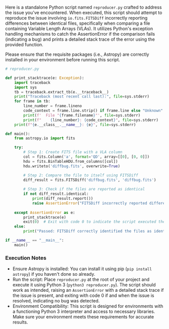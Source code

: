 Here is a standalone Python script named `reproducer.py` crafted to address the issue you've encountered. When executed, this script should attempt to reproduce the issue involving `io.fits.FITSDiff` incorrectly reporting differences between identical files, specifically when comparing a file containing Variable Length Arrays (VLAs). It utilizes Python's exception handling mechanisms to catch the AssertionError if the comparison fails (indicating a bug) and prints a detailed stack trace of the error using the provided function.

Please ensure that the requisite packages (i.e., Astropy) are correctly installed in your environment before running this script.

```python
# reproducer.py

def print_stacktrace(e: Exception):
    import traceback
    import sys
    tb = traceback.extract_tb(e.__traceback__)
    print("Traceback (most recent call last):", file=sys.stderr)
    for frame in tb:
        line_number = frame.lineno
        code_context = frame.line.strip() if frame.line else "Unknown"
        print(f'  File "{frame.filename}"', file=sys.stderr)
        print(f"    {line_number}: {code_context}", file=sys.stderr)
    print(f"{e.__class__.__name__}: {e}", file=sys.stderr)

def main():
    from astropy.io import fits

    try:
        # Step 1: Create FITS file with a VLA column
        col = fits.Column('a', format='QD', array=[[0], [0, 0]])
        hdu = fits.BinTableHDU.from_columns([col])
        hdu.writeto('diffbug.fits', overwrite=True)

        # Step 2: Compare the file to itself using FITSDiff
        diff_result = fits.FITSDiff('diffbug.fits', 'diffbug.fits')
        
        # Step 3: Check if the files are reported as identical
        if not diff_result.identical:
            print(diff_result.report())
            raise AssertionError("FITSDiff incorrectly reported differences.")
        
    except AssertionError as e:
        print_stacktrace(e)
        exit(0)  # Exit with code 0 to indicate the script executed the test correctly
    else:
        print("Passed: FITSDiff correctly identified the files as identical.")

if __name__ == "__main__":
    main()
```

### Execution Notes

- Ensure Astropy is installed: You can install it using pip (`pip install astropy`) if you haven't done so already.
- Run the script: Place `reproducer.py` at the root of your project and execute it using Python 3 (`python3 reproducer.py`). The script should work as intended, raising an `AssertionError` with a detailed stack trace if the issue is present, and exiting with code 0 if and when the issue is resolved, indicating no bug was detected.
- Environment Compatibility: This script is designed for environments with a functioning Python 3 interpreter and access to necessary libraries. Make sure your environment meets these requirements for accurate results.